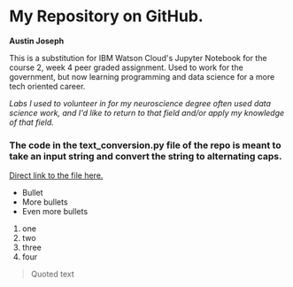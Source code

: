 # My Repository on GitHub.

**Austin Joseph**

This is a substitution for IBM Watson Cloud's Jupyter Notebook for the course 2, week 4 peer graded assignment. Used to work for the government, but now learning programming and data science for a more tech oriented career.

_Labs I used to volunteer in for my neuroscience degree often used data science work, and I'd like to return to that field and/or apply my knowledge of that field._

### The code in the text_conversion.py file of the repo is meant to take an input string and convert the string to alternating caps.

[Direct link to the file here.](text_conversion.py)

* Bullet
* More bullets
* Even more bullets

1. one 
2. two
3. three
4. four

> Quoted text
